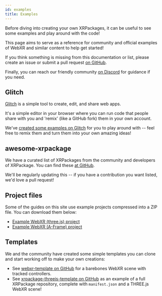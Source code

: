 ```yaml
---
id: examples
title: Examples
---
```


Before diving into creating your own XRPackages, it can be useful to see some examples and play around with the code!

This page aims to serve as a reference for community and official examples of WebXR and similar content to help get started!

If you think something is missing from this documentation or list, please create an issue or submit a pull request <a href="https://github.com/webaverse/docs" target="_blank" rel="noopener noreferrer">on GitHub</a>.

Finally, you can reach our friendly community <a href="https://discord.gg/MQNUGgB" target="_blank" rel="noopener noreferrer">on Discord</a> for guidance if you need.

## Glitch

<a href="https://glitch.com/" target="_blank" rel="noopener noreferrer">Glitch</a> is a simple tool to create, edit, and share web apps.

It's a simple editor in your browser where you can run code that people share with you and 'remix' (like a GitHub fork) them in your own account.

We've <a href="https://glitch.com/~xrpackage-creator" target="_blank" rel="noopener noreferrer">created some examples on Glitch</a> for you to play around with -- feel free to remix them and turn them into your own amazing ideas!

## awesome-xrpackage

We have a curated list of XRPackages from the community and developers of XRPackage. You can find these <a href="https://github.com/webaverse/awesome-xrpackage" target="_blank" rel="noopener noreferrer">at GitHub</a>.

We'll be regularly updating this -- if you have a contribution you want listed, we'd love a pull request!

## Project files

Some of the guides on this site use example projects compressed into a ZIP file. You can download them below:

- [Example WebXR (three.js) project](/threejs-xrpk-demo.zip)
- [Example WebXR (A-Frame) project](/aframe-xrpk-demo.zip)

## Templates

We and the community have created some simple templates you can clone and start working off to make your own creations:

- See <a href="https://github.com/Zetaphor/webxr-template" target="_blank" rel="noopener noreferrer">webxr-template on GitHub</a> for a barebones WebXR scene with tracked controllers.
- See <a href="https://github.com/webaverse/xrpackage-threejs-template" target="_blank" rel="noopener noreferrer">xrpackage-threejs-template on GitHub</a> as an example of a full XRPackage repository, complete with `manifest.json` and a THREE.js WebXR scene!
